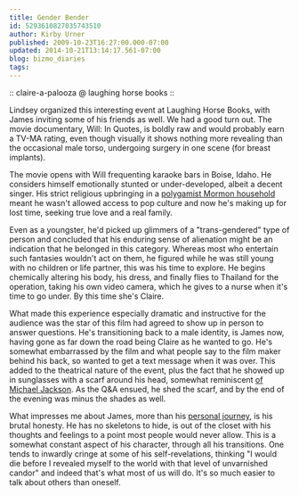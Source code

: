 ```yaml
---
title: Gender Bender
id: 5293610827035743510
author: Kirby Urner
published: 2009-10-23T16:27:00.000-07:00
updated: 2014-10-21T13:14:17.561-07:00
blog: bizmo_diaries
tags: 
---
```


:: claire-a-palooza @ laughing horse books ::

Lindsey organized this interesting event at Laughing Horse Books, with James inviting some of his friends as well. We had a good turn out. The movie documentary, Will: In Quotes, is boldly raw and would probably earn a TV-MA rating, even though visually it shows nothing more revealing than the occasional male torso, undergoing surgery in one scene (for breast implants).

The movie opens with Will frequenting karaoke bars in Boise, Idaho. He considers himself emotionally stunted or under-developed, albeit a decent singer. His strict religious upbringing in a [polygamist Mormon household](http://controlroom.blogspot.com/2008/04/erratum.html) meant he wasn't allowed access to pop culture and now he's making up for lost time, seeking true love and a real family.

Even as a youngster, he'd picked up glimmers of a "trans-gendered" type of person and concluded that his enduring sense of alienation might be an indication that he belonged in this category. Whereas most who entertain such fantasies wouldn't act on them, he figured while he was still young with no children or life partner, this was his time to explore. He begins chemically altering his body, his dress, and finally flies to Thailand for the operation, taking his own video camera, which he gives to a nurse when it's time to go under. By this time she's Claire.

What made this experience especially dramatic and instructive for the audience was the star of this film had agreed to show up in person to answer questions. He's transitioning back to a male identity, is James now, having gone as far down the road being Claire as he wanted to go. He's somewhat embarrassed by the film and what people say to the film maker behind his back, so wanted to get a text message when it was over. This added to the theatrical nature of the event, plus the fact that he showed up in sunglasses with a scarf around his head, somewhat reminiscent [of Michael Jackson](http://controlroom.blogspot.com/2009/07/slowing-down.html). As the Q&A ensued, he shed the scarf, and by the end of the evening was minus the shades as well.

What impresses me about James, more than his [personal journey](http://controlroom.blogspot.com/2008/07/on-individualism-transcendentalism.html), is his brutal honesty. He has no skeletons to hide, is out of the closet with his thoughts and feelings to a point most people would never allow. This is a somewhat constant aspect of his character, through all his transitions. One tends to inwardly cringe at some of his self-revelations, thinking "I would die before I revealed myself to the world with that level of unvarnished candor" and indeed that's what most of us will do. It's so much easier to talk about others than oneself.